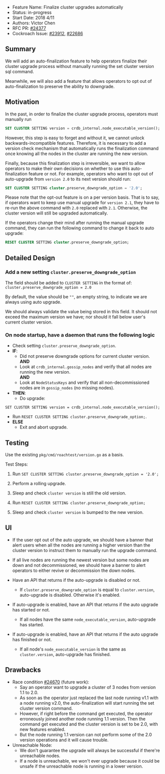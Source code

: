 - Feature Name: Finalize cluster upgrades automatically
- Status: in-progress
- Start Date: 2018 4/11
- Authors: Victor Chen
- RFC PR: [#24377](https://github.com/cockroachdb/cockroach/pull/24377)
- Cockroach Issue:
[#23912](https://github.com/cockroachdb/cockroach/issues/23912),
[#22686](https://github.com/cockroachdb/cockroach/issues/22686)

## Summary

We will add an auto-finalization feature to help operators finalize their
cluster upgrade process without manually running the set cluster version sql
command.

Meanwhile, we will also add a feature that allows operators to opt out of
auto-finalization to preserve the ability to downgrade.


## Motivation
In the past, in order to finalize the cluster upgrade process, operators must
manually run

```sql
SET CLUSTER SETTING version = crdb_internal.node_executable_version();
```

However, this step is easy to forget and without it, we cannot unlock
backwards-incompatible features. Therefore, it is necessary to add a version
check mechanism that automatically runs the finalization command once knowing
all the nodes in the cluster are running the new version.

Finally, because this finalization step is irreversible, we want to allow
operators to make their own decisions on whether to use this auto-finalization
feature or not. For example, operators who want to opt out of auto-upgrade from
`version 2.0` to its next version should run:

```sql
SET CLUSTER SETTING cluster.preserve_downgrade_option = '2.0';
```

Please note that the opt-out feature is on a per version basis. That is to say,
if operators want to keep use manual upgrade for `version 2.1`, they have to
re-run the above command with `2.0` replaced with `2.1`. Otherwise, the cluster
version will still be upgraded automatically.

If the operators change their mind after running the manual upgrade command,
they can run the following command to change it back to auto upgrade:

```sql
RESET CLUSTER SETTING cluster.preserve_downgrade_option;
```

## Detailed Design

### Add a new setting `cluster.preserve_downgrade_option`

The field should be added to `CLUSTER SETTING` in the format of:
`cluster.preserve_downgrade_option = 2.0`

By default, the value should be `""`, an empty string, to indicate we are always
using auto upgrade.

We should always validate the value being stored in this field. It should not
exceed the maximum version we have; nor should it fall below user's current
cluster version.

### On node startup, have a daemon that runs the following logic

- Check setting `cluster.preserve_downgrade_option`.
- **IF**:
  - Did not preserve downgrade options for current cluster version.
  <br>**AND**
  - Look at `crdb_internal.gossip_nodes` and verify that all nodes are running
  the new version.
  <br>**AND**
  - Look at `NodeStatusKeys` and verify that all non-decommissioned nodes are
  in `gossip_nodes` (no missing nodes).
- **THEN**:
  - Do upgrade:
```
SET CLUSTER SETTING version = crdb_internal.node_executable_version();
```

  - Run `RESET CLUSTER SETTING cluster.preserve_downgrade_option;`.
- **ELSE**
  - Exit and abort upgrade.


## Testing
Use the existing ``pkg/cmd/roachtest/version.go`` as a basis.

Test Steps:

1. Run `SET CLUSTER SETTING cluster.preserve_downgrade_option = '2.0';`

2. Perform a rolling upgrade.

3. Sleep and check `cluster version` is still the old version.

4. Run `RESET CLUSTER SETTING cluster.preserve_downgrade_option;`

5. Sleep and check `cluster version` is bumped to the new version.


## UI
- If the user opt out of the auto upgrade, we should have a banner that alert
users when all the nodes are running a higher version than the cluster version
to instruct them to manually run the upgrade command.

- If all live nodes are running the newest version but some nodes are down and
not decommissioned, we should have a banner to alert operators to either revive
or decommission the down nodes.

- Have an API that returns if the auto-upgrade is disabled or not.
  - If `cluster.preserve_downgrade_option` is equal to `cluster.version`,
  auto-upgrade is disabled. Otherwise it's enabled.
- If auto-upgrade is enabled, have an API that returns if the auto upgrade has
started or not.
  - If all nodes have the same `node_executable_version`, auto-upgrade has started.
- If auto-upgrade is enabled, have an API that returns if the auto upgrade has
  finished or not.
  - If all node's `node_executable_version` is the same as `cluster.version`,
  auto-upgrade has finished.


## Drawbacks
- Race condition
[#24670](https://github.com/cockroachdb/cockroach/issues/24670) (future work):
  - Say an operator want to upgrade a cluster of 3 nodes from version 1.1 to
  2.0.
  - As soon as the operator just replaced the last node running v1.1 with a
  node running v2.0, the auto-finalization will start running the set cluster
  version command.
  - However, if right before the command get executed, the operator erroneously
  joined another node running 1.1 version. Then the command get executed and
  the cluster version is set to be 2.0, with new features enabled.
  - But the node running 1.1 version can not perform some of the 2.0 version
  operations and it will cause trouble.
- Unreachable Node:
  - We don't guarantee the upgrade will always be successful if there're
  unreachable nodes.
  - If a node is unreachable, we won't ever upgrade because it could be unsafe
  if the unreachable node is running in a lower version.
